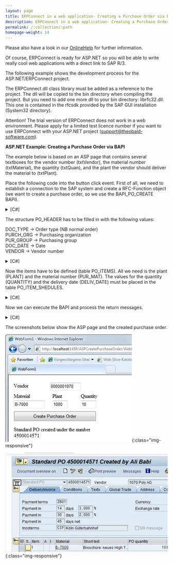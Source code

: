 ```yaml
---
layout: page
title: ERPConnect in a web application- Creating a Purchase Order via BAPI
description: ERPConnect in a web application- Creating a Purchase Order via BAPI
permalink: /:collection/:path
homepage-weight: 14
---
```


Please also have a look in our [OnlineHelp](https://help.theobald-software.com/en/) for further information.

Of course, ERPConnect is ready for ASP.NET so you will be able to write really cool web applications with a direct link to SAP R/3.

The following example shows the development process for the ASP.NET/ERPConnect project.

The ERPConnect.dll class library must be added as a reference to the project. The dll will be copied to the bin directory when compiling the project. But you need to add one more dll to your bin directory: librfc32.dll. This one is contained in the rfcsdk provided by the SAP GUI installation (System32 directory).

Attention! The trial version of ERPConnect does not work in a web environment. Please apply for a limited test licence number if you want to use ERPConnect with your ASP.NET project (support@theobald-software.com).

**ASP.NET Example: Creating a Purchase Order via BAPI**

The example below is based on an ASP page that contains several textboxes for the vendor number (txtVendor), the material number (txtMaterial), the quantity (txtQuan), and the plant the vendor should deliver the material to (txtPlant).

Place the following code into the button click event. First of all, we need to establish a connection to the SAP system and create a RFC-Function object (we want to create a purchase order, so we use the BAPI_PO_CREATE BAPI).

<details>
<summary>[C#]</summary>
{% highlight csharp %}
private void Button1_Click(object sender, System.EventArgs e)
{
   R3Connection con = new R3Connection("SAPServer",00,"SAPUser","Password","EN","800");
  
 ERPConnect.LIC.SetLic("LicenseNumber");
  
 con.Open(false);
  
 // Create a RFC-Function object
 RFCFunction func = con.CreateFunction("BAPI_PO_CREATE");
{% endhighlight %}
</details>


The structure PO_HEADER has to be filled in with the following values:

DOC_TYPE -> Order type (NB normal order)<br>
PURCH_ORG -> Purchasing organization<br>
PUR_GROUP -> Purchasing group<br>
DOC_DATE -> Date <br>
VENDOR -> Vendor number

<details>
<summary>[C#]</summary>
{% highlight csharp %}
// Fill header structure
 RFCStructure Header = func.Exports["PO_HEADER"].ToStructure();
 Header["DOC_TYPE"]= "NB";
 Header["PURCH_ORG"] = "1000";
 Header["PUR_GROUP"] = "010";
 Header["DOC_DATE"]= ERPConnect.ConversionUtils.NetDate2SAPDate(DateTime.Now);
 Header["VENDOR"]= this.txtVendor.Text
{% endhighlight %}
</details>

Now the items have to be defined (table PO_ITEMS). All we need is the plant (PLANT) and the material number (PUR_MAT). 
The values for the quantity (QUANTITY) and the delivery date (DELIV_DATE) must be placed in the table PO_ITEM_SHEDULES.

<details>
<summary>[C#]</summary>
{% highlight csharp %}
// Create an Item
 RFCTable items = func.Tables["PO_ITEMS"];
 RFCStructure item = items.AddRow();
 item["PO_ITEM"] = "1";
 item["PUR_MAT"] = this.txtMaterial.Text;
 item["PLANT"] = this.txtPlant.Text;
  
 // Create and fill shedules
 RFCTable shedules = func.Tables["PO_ITEM_SCHEDULES"];
 RFCStructure shedule = shedules.AddRow();
 shedule["PO_ITEM"] = "1";
 shedule["DELIV_DATE"] = ERPConnect.ConversionUtils.NetDate2SAPDate(DateTime.Now);
 shedule["QUANTITY"] = Convert.ToDecimal(this.txtQuan.Text);
{% endhighlight %}
</details>

Now we can execute the BAPI and process the return messages.

<details>
<summary>[C#]</summary>
{% highlight csharp %}
// Exceute Bapi and process return messages
func.Execut e();
this.txtReturn.Text = "";
  this.txtReturn.Text += func.Tables["RETURN"].Rows[0, "MESSAGE"] + "\r\n";
{% endhighlight %}
</details>

The screenshots below show the ASP page and the created purchase order.

![CreatePurchaseOrderIE](/img/contents/CreatePurchaseOrderIE.jpg){:class="img-responsive"}

![CreatePuchaseOrderME23](/img/contents/CreatePuchaseOrderME23.jpg){:class="img-responsive"}

